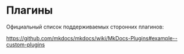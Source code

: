 # Плагины

Официальный список поддерживаемых сторонних плагинов:

https://github.com/mkdocs/mkdocs/wiki/MkDocs-Plugins#example--custom-plugins
